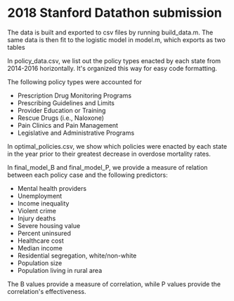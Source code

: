 # 2018 Stanford Datathon submission

The data is built and exported to csv files by running build_data.m. The same data is then fit to the logistic model in model.m, which exports as two tables

In policy_data.csv, we list out the policy types enacted by each state from 2014-2016 horizontally. It's organized this way for easy code formatting.

The following policy types were accounted for
* Prescription Drug Monitoring Programs
* Prescribing Guidelines and Limits
* Provider Education or Training
* Rescue Drugs (i.e., Naloxone)
* Pain Clinics and Pain Management
* Legislative and Administrative Programs


In optimal_policies.csv, we show which policies were enacted by each state in the year prior to their greatest decrease in overdose mortality rates.

In final_model_B and final_model_P, we provide a measure of relation between each policy case and the following predictors:
* Mental health providers
* Unemployment
* Income inequality
* Violent crime
* Injury deaths
* Severe housing value
* Percent uninsured
* Healthcare cost
* Median income
* Residential segregation, white/non-white
* Population size
* Population living in rural area

The B values provide a measure of correlation, while P values provide the correlation's effectiveness.
